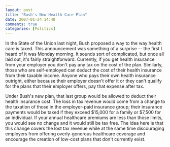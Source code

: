 ```yaml
---
layout: post
title: "Bush's New Health Care Plan"
date: 2007-01-24 14:40
comments: true
categories: [Politics]
---
```

In the State of the Union last night, Bush proposed a way to the way health care is taxed.  This announcement was something of a surprise -- the first I heard of it was Monday morning.  It sounds sort of complicated, but once all laid out, it's fairly straightforward.  Currently, if you get health insurance from your employer you don't pay any tax on the cost of the plan.  Similarly, those who are self-employed can deduct the cost of their health insurance from their taxable income.  Anyone who pays their own health insurance outright, either because their employer doesn't offer it or they can't qualify for the plans that their employer offers, pay that expense after tax.

Under Bush's new plan, that last group would be allowed to deduct their health insurance cost.  The loss in tax revenue would come from a change to the taxation of those in the employer-paid insurance group; their insurance payments would be taxed if they exceed $15,000 for a family or $7,500 for an individual.  If your annual healthcare premiums are less than those limits, you would see no change and it would still be tax free.  The idea here is that this change covers the lost tax revenue while at the same time discouraging employers from offering overly-generous healthcare coverage and encourage the creation of low-cost plans that don't currently exist.
